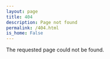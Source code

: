 ```yaml
---
layout: page
title: 404
description: Page not found
permalink: /404.html
is_home: False
---
```


The requested page could not be found.
